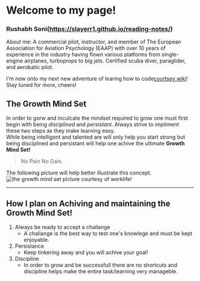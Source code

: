 # Welcome to my page!
### Rushabh Soni(https://slayerr1.github.io/reading-notes/)

About me: A commercial pilot, instructor, and member of The European Association for Aviation Psychology (EAAP) with over 10
years of experience in the industry having flown various platforms from single-engine airplanes, turboprops to big jets. Certified
scuba diver, paraglider, and aerobatic pilot. 

I'm now onto my next new adventure of learing how to code[courtsey wiki](https://upload.wikimedia.org/wikipedia/en/thumb/e/ee/RecipeBook_XML_Example.png/440px-RecipeBook_XML_Example.png)! Stay tuned for more, cheers!


## **The Growth Mind Set**

In order to gorw and inculcate the mindset required to grow one must first begin with being _disciplined_ and  _persistant_. Always strive to impliment these two steps as they make learning easy.  
While being intelligent and talented are will only help you start strong but being disciplined and persistant will help one achive the ultimate **Growth Mind Set!**

> No Pain No Gain.

The following picture will help better illustrate this concept.  
![the growth mind set picture courtesy of worklife!](https://i2.wp.com/atlassianblog.wpengine.com/wp-content/uploads/NewGrowthMindset2.png?resize=1120%2C1400&ssl=1)

***

## How I plan on Achiving and maintaining the Growth Mind Set!

1. Always be ready to accept a challange
   - A challange is the best way to test one's knowlege and must be kept enjoyable.
2. Persistance
   - Keep tinkering away and you will achive your goal!
3. Discipline
   - In order to grow and be successfull there are no shortcuts and discipline helps make the entire task/learning very manageble.
